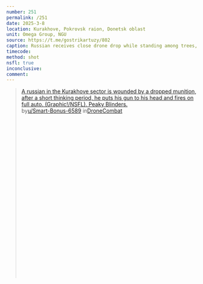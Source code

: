 ```yaml
---
number: 251
permalink: /251
date: 2025-3-8
location: Kurakhove, Pokrovsk raion, Donetsk oblast
unit: Omega Group, NGU
source: https://t.me/gostrikartuzy/802
caption: Russian receives close drone drop while standing among trees, immediately proceeds with shooting himself in temple on full auto to extremely graphic aftermath
timecode: 
method: shot
nsfl: true
inconclusive: 
comment: 
---
```

<blockquote class="reddit-embed-bq" style="height:500px" data-embed-height="740"><a href="https://www.reddit.com/r/DroneCombat/comments/1j6ikak/a_russian_in_the_kurakhove_sector_is_wounded_by_a/">A russian in the Kurakhove sector is wounded by a dropped munition, after a short thinking period, he puts his gun to his head and fires on full auto. (Graphic!/NSFL). Peaky Blinders.</a><br> by<a href="https://www.reddit.com/user/Smart-Bonus-6589/">u/Smart-Bonus-6589</a> in<a href="https://www.reddit.com/r/DroneCombat/">DroneCombat</a></blockquote><script async="" src="https://embed.reddit.com/widgets.js" charset="UTF-8"></script>